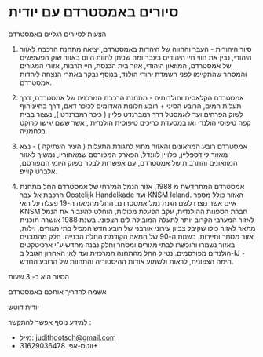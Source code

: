 סיורים באמסטרדם עם יודית
==============

הצעות לסיורים רגליים באמסטרדם 

1. סיור היהודית - העבר וההווה של היהדות באמסטרדם, יציאה מתחנת הרכבת לאזור היהודי, נבין את הווי חיי היהודים בעבר ומה שניתן לחוות היום באזור שוק הפשפשים של אמסטרדם, המוזאון היהודי, אזור בית הכנסת, חיי תרבות, אזורי המגורים והמסחר שהתקיימו לפני השמדת יהודי הולנד, בנוסף נבקר באתרי הנצחה ליהדות אמסטרדם.
 
2. אמסטרדם הקלאסית ותולדותיה - מתחנת הרכבת המרכזית של אמסטרדם, דרך תעלות המים, הרובע הסיני + רובע חלונות האדומים לכיכר דאם, דרך בחייניהוף לשוק הפרחים ועד לאמסטל דרך רמברנדט פליין ( כיכר רמברנדט ), נעצור בבית קפה טיפוסי הולנדי ואו במסעדת כריכים טיפוסית הולנדית , אשר ששם יגישו קרוקט בלחמניה.
 
3. אמסטרדם רובע המוזאונים והאזור מחוץ לחגורת התעלות ( העיר העתיקה ) - נצא מאזור ליידספליין, פלויין לוונדל, הפארק המפורסם שמאחוריו, נמשיך לאזור המוזאונים והתרבות של אמסטרדם, עם אפשרות לבקר בשוק היומי המפורסם, אלברט קוייפ.

4. אמסטרדם המתחדשת מ 1988, אזור הנמל המזרחי של אמסטרדם החל מתחנת הרכבת אל עבר Oostelijk Handelkade ועד KNSM Ieland.
האזור כולל מספר איים אשר נוצרו לשם הגנת נמל אמסטרדם.
החל מהמאה ה-19 פעלה על האי KNSM חברת הספנות ההולנדית, עקב הפעלת מכולות, הוחלט להעביר את הנמל לאזור המערבי הקרוב יותר לתעלה המובילה לים הצפוני. בשנת 1988 אושרה תוכנית מתאר לאזור כולו שקיבל צביון עירוני אורבני של רובע חדש המכיל בתי מגורים, וילות, אזור מסחר ותיירות. בשנות ה-90 של המאה הקודמת החלה הבנייה.
חלק מהמבנים באזור נשמרו והוכשרו לבתי מגורים ומסחר וחלק נבנה מחדש ע"י ארכיטקטים הולנדים מפורסמים.
נטייל החל מהתחנה המרכזית ועד לאי האחרון הגובל ב-IJ - הימה הצפונית, לראות ולשמוע אודות ההיסטוריה והתהוות של הרובע החדש.

הסיור הוא כ- 3 שעות 

אשמח להדריך אותכם באמסטרדם 

יודית דוטש

למידע נוסף אפשר להתקשר :

- מייל:        judithdotsch@gmail.com
- ווטס-אפ: 31629036478+
